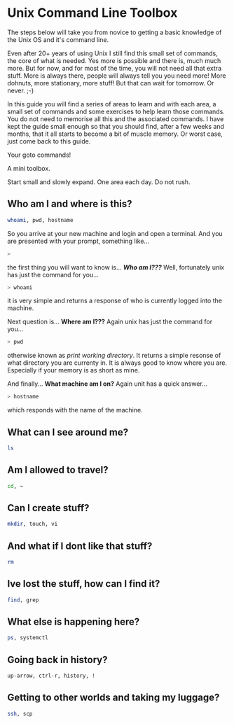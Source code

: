 # Unix Command Line Toolbox
The steps below will take you from novice to getting a basic knowledge of the Unix OS and it's command line.

Even after 20+ years of using Unix I still find this small set of commands, the core of what is needed. Yes more is possible and there is, much much more. But for now, and for most of the time, you will not need all that extra stuff. More is always there, people will always tell you you need more! More dohnuts, more stationary, more stuff! But that can wait for tomorrow. Or never. ;-)

In this guide you will find a series of areas to learn and with each area, a small set of commands and some exercises to help learn those commands. You do not need to memorise all this and the associated commands. I have kept the guide small enough so that you should find, after a few weeks and months, that it all starts to become a bit of muscle memory. Or worst case, just come back to this guide.

Your goto commands!

A mini toolbox.

Start small and slowly expand. One area each day. Do not rush.


## Who am I and where is this?
```bash
whoami, pwd, hostname
```

So you arrive at your new machine and login and open a terminal. And you are presented with your prompt, something like...
```bash
>
```
the first thing you will want to know is... ___Who am I???___ Well, fortunately unix has just the command for you...
``` bash
> whoami
```
it is very simple and returns a response of who is currently logged into the machine.

Next question is... __Where am I???__ Again unix has just the command for you...
``` bash
> pwd
```
otherwise known as _print working directory_. It returns a simple resonse of what directory you are currenty in. It is always good to know where you are. Especially if your memory is as short as mine.

And finally... __What machine am I on?__ Again unit has a quick answer...
```bash
> hostname
```
which responds with the name of the machine.

## What can I see around me?
```bash
ls
```

## Am I allowed to travel?
```bash
cd, ~
```

## Can I create stuff?
```bash
mkdir, touch, vi
```

## And what if I dont like that stuff?
```bash
rm
```

## Ive lost the stuff, how can I find it?
```bash
find, grep
```

## What else is happening here?
```bash
ps, systemctl
```

## Going back in history?
```bash
up-arrow, ctrl-r, history, !
```

## Getting to other worlds and taking my luggage?
```bash
ssh, scp
```
